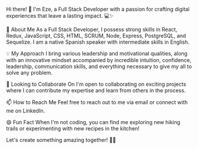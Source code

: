Hi there! 👋
I'm Eze, a Full Stack Developer with a passion for crafting digital experiences that leave a lasting impact. 💻✨

🌱 About Me
As a Full Stack Developer, I possess strong skills in React, Redux, JavaScript, CSS, HTML, SCRUM, Node, Express, PostgreSQL, and Sequelize. I am a native Spanish speaker with intermediate skills in English.

💡 My Approach
I bring various leadership and motivational qualities, along with an innovative mindset accompanied by incredible intuition, confidence, leadership, communication skills, and everything necessary to give my all to solve any problem.

👯 Looking to Collaborate On
I'm open to collaborating on exciting projects where I can contribute my expertise and learn from others in the process.

📫 How to Reach Me
Feel free to reach out to me via email or connect with me on LinkedIn.

😄 Fun Fact
When I'm not coding, you can find me exploring new hiking trails or experimenting with new recipes in the kitchen!

Let's create something amazing together! 🚀🌟
